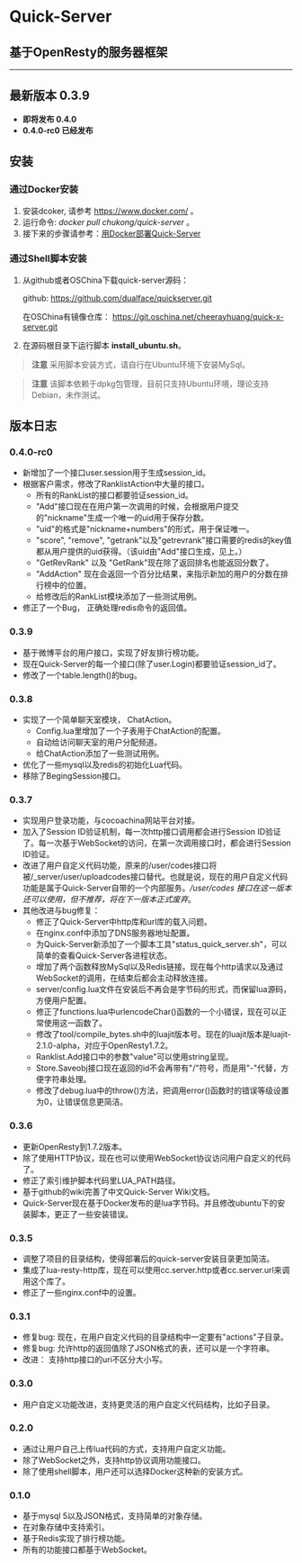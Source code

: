 # Quick-Server
## 基于OpenResty的服务器框架

---

## 最新版本 0.3.9
- **即将发布 0.4.0**
- **0.4.0-rc0 已经发布**

## 安装

### 通过Docker安装

1. 安装dcoker, 请参考 https://www.docker.com/ 。
2. 运行命令: *docker pull chukong/quick-server* 。
3. 接下来的步骤请参考：[用Docker部署Quick-Server](https://github.com/dualface/quickserver/wiki/%E7%94%A8docker%E9%83%A8%E7%BD%B2quick-server)

### 通过Shell脚本安装

1. 从github或者OSChina下载quick-server源码：

   github:
   https://github.com/dualface/quickserver.git

   在OSChina有镜像仓库：
   https://git.oschina.net/cheerayhuang/quick-x-server.git

2. 在源码根目录下运行脚本 **install_ubuntu.sh**。

> **注意** 采用脚本安装方式，请自行在Ubuntu环境下安装MySql。

> **注意** 该脚本依赖于dpkg包管理，目前只支持Ubuntu环境，理论支持Debian，未作测试。

## 版本日志

### 0.4.0-rc0
- 新增加了一个接口user.session用于生成session_id。
- 根据客户需求，修改了RanklistAction中大量的接口。
    - 所有的RankList的接口都要验证session_id。
    - "Add"接口现在在用户第一次调用的时候，会根据用户提交的"nickname"生成一个唯一的uid用于保存分数。
    - "uid"的格式是"nickname+numbers"的形式，用于保证唯一。
    - "score", "remove", "getrank"以及"getrevrank"接口需要的redis的key值都从用户提供的uid获得。（该uid由"Add"接口生成，见上。）
    - "GetRevRank" 以及 "GetRank"现在除了返回排名也能返回分数了。
    - "AddAction" 现在会返回一个百分比结果，来指示新加的用户的分数在排行榜中的位置。
    - 给修改后的RankList模块添加了一些测试用例。
- 修正了一个Bug， 正确处理redis命令的返回值。

### 0.3.9 
- 基于微博平台的用户接口，实现了好友排行榜功能。
- 现在Quick-Server的每一个接口(除了user.Login)都要验证session_id了。
- 修改了一个table.length()的bug。

### 0.3.8 
- 实现了一个简单聊天室模块， ChatAction。
    - Config.lua里增加了一个子表用于ChatAction的配置。
    - 自动给访问聊天室的用户分配频道。
    - 给ChatAction添加了一些测试用例。
- 优化了一些mysql以及redis的初始化Lua代码。
- 移除了BegingSession接口。

### 0.3.7
- 实现用户登录功能，与cocoachina网站平台对接。
- 加入了Session ID验证机制，每一次http接口调用都会进行Session ID验证了。每一次基于WebSocket的访问，在第一次调用接口时，都会进行Session ID验证。
- 改进了用户自定义代码功能，原来的/user/codes接口将被/_server/user/uploadcodes接口替代。也就是说，现在的用户自定义代码功能是属于Quick-Server自带的一个内部服务。*/user/codes 接口在这一版本还可以使用，但不推荐，将在下一版本正式废弃*。
- 其他改进与bug修复：
   - 修正了Quick-Server中http库和url库的载入问题。
   - 在nginx.conf中添加了DNS服务器地址配置。
   - 为Quick-Server新添加了一个脚本工具"status\_quick\_server.sh"，可以简单的查看Quick-Server各进程状态。
   - 增加了两个函数释放MySql以及Redis链接。现在每个http请求以及通过WebSocket的调用，在结束后都会主动释放连接。
   - server/config.lua文件在安装后不再会是字节码的形式，而保留lua源码，方便用户配置。
   - 修正了functions.lua中urlencodeChar()函数的一个小错误，现在可以正常使用这一函数了。
   - 修改了tool/compile_bytes.sh中的luajit版本号。现在的luajit版本是luajit-2.1.0-alpha，对应于OpenResty1.7.2。
   - Ranklist.Add接口中的参数"value"可以使用string呈现。
   - Store.Saveobj接口现在返回的id不会再带有"/"符号，而是用"-"代替，方便字符串处理。
   - 修改了debug.lua中的throw()方法，把调用error()函数时的错误等级设置为0，让错误信息更简洁。

### 0.3.6

- 更新OpenResty到1.7.2版本。 
- 除了使用HTTP协议，现在也可以使用WebSocket协议访问用户自定义的代码了。
- 修正了索引维护脚本代码里LUA_PATH路径。
- 基于github的wiki完善了中文Quick-Server Wiki文档。
- Quick-Server现在基于Docker发布的是lua字节码。并且修改ubuntu下的安装脚本，更正了一些安装错误。

### 0.3.5

- 调整了项目的目录结构，使得部署后的quick-server安装目录更加简洁。
- 集成了lua-resty-http库，现在可以使用cc.server.http或者cc.server.url来调用这个库了。
- 修正了一些nginx.conf中的设置。

### 0.3.1
- 修复bug: 现在，在用户自定义代码的目录结构中一定要有"actions"子目录。 
- 修复bug: 允许http的返回值除了JSON格式的表，还可以是一个字符串。
- 改进： 支持http接口的uri不区分大小写。

### 0.3.0
- 用户自定义功能改进，支持更灵活的用户自定义代码结构，比如子目录。

### 0.2.0
- 通过让用户自己上传lua代码的方式，支持用户自定义功能。
- 除了WebSocket之外，支持http协议调用功能接口。
- 除了使用shell脚本，用户还可以选择Docker这种新的安装方式。

### 0.1.0
- 基于mysql 5以及JSON格式，支持简单的对象存储。
- 在对象存储中支持索引。
- 基于Redis实现了排行榜功能。
- 所有的功能接口都基于WebSocket。





